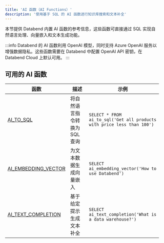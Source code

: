 ```yaml
---
title: 'AI 函数（AI Functions）'
description: '使用基于 SQL 的 AI 函数进行知识库搜索和文本补全'
---
```


本节提供 Databend 内置 AI 函数的参考信息，这些函数可直接通过 SQL 实现自然语言处理、向量嵌入和文本生成功能。

:::info
Databend 的 AI 函数利用 OpenAI 模型，同时支持 Azure OpenAI 服务以增强数据隐私。这些函数需要在 Databend 中配置 OpenAI API 密钥，在 Databend Cloud 上默认可用。
:::

## 可用的 AI 函数

| 函数 | 描述 | 示例 |
|----------|-------------|--------|
| [AI_TO_SQL](./01-ai-to-sql.md) | 将自然语言指令转换为 SQL 查询 | `SELECT * FROM ai_to_sql('Get all products with price less than 100')` |
| [AI_EMBEDDING_VECTOR](./02-ai-embedding-vector.md) | 为文本数据生成向量嵌入 | `SELECT ai_embedding_vector('How to use Databend')` |
| [AI_TEXT_COMPLETION](./03-ai-text-completion.md) | 基于给定提示生成文本补全 | `SELECT ai_text_completion('What is a data warehouse?')` |